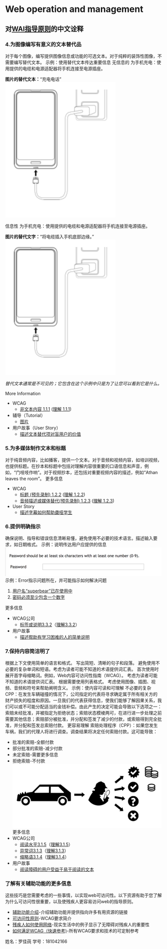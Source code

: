 # Web operation and management
## 对[WAI指导原则](https://www.w3.org/WAI/tips/writing/)的中文诠释
### 4.为图像编写有意义的文本替代品
对于每个图像，编写提供图像信息或功能的可选文本。对于纯粹的装饰性图像，不需要编写替代文本。
示例：使用替代文本传达重要信息
无信息的
为手机充电：使用提供的电缆和电源适配器将手机连接至电源插座。

**图片的替代文本：**“充电电话”
![无信息的](https://github.com/Luojiachunaaa/Web-operation-and-management/blob/master/images/point4.png)

信息性
为手机充电：使用提供的电缆和电源适配器将手机连接至电源插座。

**图片的替代文字：**“将电缆插入手机底部边缘。”
![信息性](https://github.com/Luojiachunaaa/Web-operation-and-management/blob/master/images/point4.png)

*替代文本通常是不可见的；它包含在这个示例中只是为了让您可以看到它是什么。*

More Information
* WCAG
    + [非文本内容 1.1.1](https://www.w3.org/WAI/WCAG21/quickref/#non-text-content) ([理解 1.1.1](https://www.w3.org/WAI/WCAG21/Understanding/non-text-content))     
* 辅导（Tutorial）
    + [图片](https://www.w3.org/WAI/tutorials/images/)    
* 用户故事（User Story）
    + [描述文本替代项对盲用户的价值](https://www.w3.org/WAI/people-use-web/user-stories/#accountant)
    
### 5.为多媒体制作文本和标题
对于纯音频内容，比如播客，提供一个文本。对于音频和视频内容，如培训视频，也提供标题。在抄本和标题中包括对理解内容很重要的口语信息和声音，例如，“门吱吱作响”。对于视频抄本，还包括对重要视频内容的描述，例如“Athan leaves the room”。
更多信息
* WCAG
    + [标题 (预先录制) 1.2.2](https://www.w3.org/WAI/WCAG21/quickref/#captions-prerecorded) ([理解 1.2.2](https://www.w3.org/WAI/WCAG21/Understanding/captions-prerecorded))
    + [音频描述或媒体替代(预先录制) 1.2.3](https://www.w3.org/WAI/WCAG21/quickref/#audio-description-or-media-alternative-prerecorded) ([理解 1.2.3](https://www.w3.org/WAI/WCAG21/Understanding/audio-description-or-media-alternative-prerecorded))
* User Story
    + [描述字幕如何帮助聋哑学生](https://www.w3.org/WAI/people-use-web/user-stories/#onlinestudent)
### 6.提供明确指示
确保说明、指导和错误信息清晰易懂，避免使用不必要的技术语言。描述输入要求，如日期格式。
示例：说明传达用户应提供的信息
![](https://github.com/Luojiachunaaa/Web-operation-and-management/blob/master/images/point6.png)
示例：Error指示问题所在，并可能指示如何解决问题
1. [用户名“superbear”已在使用中](https://www.w3.org/WAI/tips/writing/#)
2. [密码必须至少包含一个数字]()

更多信息
* WCAG公司
    + [标签或说明3.3.2](https://www.w3.org/WAI/WCAG21/quickref/#labels-or-instructions)（[理解3.3.2](https://www.w3.org/WAI/WCAG21/Understanding/labels-or-instructions)）
* 用户故事
    + [描述帮助有学习困难的人的简单说明](https://www.w3.org/WAI/people-use-web/user-stories/#supermarketassistant)
   
### 7.保持内容简洁明了
根据上下文使用简单的语言和格式。
写出简短、清晰的句子和段落。
避免使用不必要的复杂单词和短语。考虑为读者可能不知道的术语提供词汇表。
首次使用时展开首字母缩略词。例如，Web内容可访问性指南（WCAG）。
考虑为读者可能不知道的术语提供词汇表。
根据需要使用列表格式。
考虑使用图像、插图、视频、音频和符号来帮助阐明含义。
示例：使内容可读和可理解
不必要的复杂
CPP：在发生车辆碰撞的情况下，公司指定的代表将寻求确定属于所有相关方的财产损失的程度和原因。一旦我们的代表获得信息，使我们能够了解因果关系，我们可以或不可能分配适当的金钱补偿。由此产生的决定可能会导致以下选项之一：索赔未经批准，并被指定为拒绝状态；索赔状态模棱两可，在进行进一步处理之前需要其他信息；索赔部分被批准，并分配和签发了减少的付款，或索赔得到完全批准，并分配和签发总索赔付款。
更容易理解
索赔处理程序（CPP）：如果您发生车祸，我们的代理人将进行调查。调查结果将决定任何索赔付款。这可能导致：
* 批准的索赔-全额付款
* 部分批准的索赔-减少付款
* 未定索赔-需要更多信息
* 拒绝索赔-不付款
![](https://github.com/Luojiachunaaa/Web-operation-and-management/blob/master/images/point7.png)
更多信息
* WCAG公司
    + [阅读水平3.1.5](https://www.w3.org/WAI/WCAG21/quickref/#reading-level)（[理解3.1.5](https://www.w3.org/WAI/WCAG21/Understanding/reading-level)）
    + [异常词3.1.3](https://www.w3.org/WAI/WCAG21/quickref/#unusual-words)（[理解3.1.3](https://www.w3.org/WAI/WCAG21/Understanding/unusual-words)）
    + [缩略语3.1.4](https://www.w3.org/WAI/WCAG21/quickref/#abbreviations)（[理解3.1.4](https://www.w3.org/WAI/WCAG21/Understanding/abbreviations)）
* 用户故事
    + [阅读障碍的用户受益于易于阅读的文本](https://www.w3.org/WAI/people-use-web/user-stories/#classroomstudent)
   
### 了解有关辅助功能的更多信息
这些技巧是您需要考虑的一些事情，以实现web可访问性。以下资源有助于您了解为什么可访问性很重要，以及使残疾人更容易访问web的指导原则。
* [辅助功能介绍](https://www.w3.org/WAI/fundamentals/accessibility-intro/)-介绍辅助功能并提供指向许多有用资源的链接
* [可访问性原则](https://www.w3.org/WAI/fundamentals/accessibility-intro/)-WCAG要求简介
* [残疾人如何使用网络](https://www.w3.org/WAI/people-use-web/)-现实生活中的例子显示了无障碍对残疾人的重要性
* [如何满足WCAG（快速参考)](https://www.w3.org/WAI/WCAG21/quickref/)-所有WCAG要求和技术的可定制参考

姓名：罗佳莼
学号：181042166
